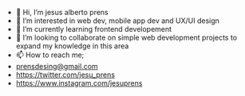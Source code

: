 - 👋 Hi, I’m jesus alberto prens
- 👀 I’m interested in web dev, mobile app dev and UX/UI design
- 🌱 I’m currently learning frontend developement
- 💞️ I’m looking to collaborate on simple web development projects to expand my knowledge in this area
- 📫 How to reach me;
- prensdesing@gmail.com
- https://twitter.com/jesu_prens
- https://www.instagram.com/jesuprens

<!---
codewithprens/codewithprens is a ✨ special ✨ repository because its `README.md` (this file) appears on your GitHub profile.
You can click the Preview link to take a look at your changes.
--->
